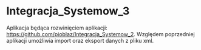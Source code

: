 # Integracja_Systemow_3
Aplikacja będąca rozwinięciem aplikacji: https://github.com/pioblaz/Integracja_Systemow_2.
Względem poprzedniej aplikacji umożliwia import oraz eksport danych z pliku xml.
